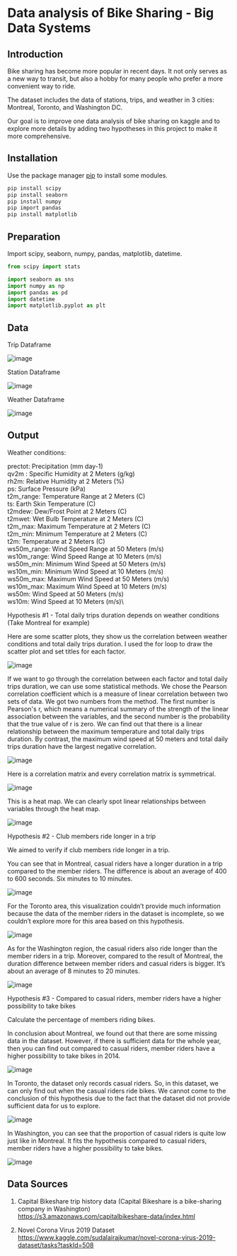 # Data analysis of Bike Sharing - Big Data Systems

## Introduction

Bike sharing has become more popular in recent days. It not only serves as a new way to transit, but also a hobby for many people who prefer a more convenient way to ride.

The dataset includes the data of stations, trips, and weather in 3 cities: Montreal, Toronto, and Washington DC.

Our goal is to improve one data analysis of bike sharing on kaggle and to explore more details by adding two hypotheses in this project to make it more comprehensive.

## Installation

Use the package manager [pip](https://pip.pypa.io/en/stable/) to install some modules.

```bash
pip install scipy
pip install seaborn
pip install numpy
pip import pandas
pip install matplotlib
```

## Preparation

Import scipy, seaborn, numpy, pandas, matplotlib, datetime.

```python
from scipy import stats

import seaborn as sns
import numpy as np
import pandas as pd
import datetime
import matplotlib.pyplot as plt
```

## Data

Trip Dataframe

![image](https://github.com/ken1009us/2021Fall_finals/blob/main/image/trip.png "Trip Dataframe")

Station Dataframe

![image](https://github.com/ken1009us/2021Fall_finals/blob/main/image/station.png "Station Dataframe")

Weather Dataframe

![image](https://github.com/ken1009us/2021Fall_finals/blob/main/image/weather.png "Weather Dataframe")

## Output

Weather conditions:

prectot: Precipitation (mm day-1)\
qv2m : Specific Humidity at 2 Meters (g/kg)\
rh2m: Relative Humidity at 2 Meters (%)\
ps: Surface Pressure (kPa)\
t2m_range: Temperature Range at 2 Meters (C)\
ts: Earth Skin Temperature (C)\
t2mdew:  Dew/Frost Point at 2 Meters (C)\
t2mwet: Wet Bulb Temperature at 2 Meters (C)\
t2m_max: Maximum Temperature at 2 Meters (C)\
t2m_min: Minimum Temperature at 2 Meters (C)\
t2m: Temperature at 2 Meters (C)\
ws50m_range: Wind Speed Range at 50 Meters (m/s)\
ws10m_range: Wind Speed Range at 10 Meters (m/s)\
ws50m_min: Minimum Wind Speed at 50 Meters (m/s)\
ws10m_min: Minimum Wind Speed at 10 Meters (m/s)\
ws50m_max: Maximum Wind Speed at 50 Meters (m/s)\
ws10m_max: Maximum Wind Speed at 10 Meters (m/s)\
ws50m: Wind Speed at 50 Meters (m/s)\
ws10m: Wind Speed at 10 Meters (m/s)\

Hypothesis #1 - Total daily trips duration depends on weather conditions (Take Montreal for example)

Here are some scatter plots, they show us the correlation between weather conditions and total daily trips duration. I used the for loop to draw the scatter plot and set titles for each factor.

![image](https://github.com/ken1009us/2021Fall_finals/blob/main/image/hypo1-1.png "hypo1-1")

If we want to go through the correlation between each factor and total daily trips duration, we can use some statistical methods. We chose the Pearson correlation coefficient which is a measure of linear correlation between two sets of data. We got two numbers from the method. The first number is Pearson's r, which means a numerical summary of the strength of the linear association between the variables, and the second number is the probability that the true value of r is zero. We can find out that there is a linear relationship between the maximum temperature and total daily trips duration. By contrast, the maximum wind speed at 50 meters and total daily trips duration have the largest negative correlation.

![image](https://github.com/ken1009us/2021Fall_finals/blob/main/image/hypo1-2.png "Station Dataframe")

Here is a correlation matrix and every correlation matrix is symmetrical.

![image](https://github.com/ken1009us/2021Fall_finals/blob/main/image/correlation_matrix.png "correlation_matrix")

This is a heat map. We can clearly spot linear relationships between variables through the heat map.

![image](https://github.com/ken1009us/2021Fall_finals/blob/main/image/hypo1-3.png "Station Dataframe")


Hypothesis #2 - Club members ride longer in a trip

We aimed to verify if club members ride longer in a trip.

You can see that in Montreal, casual riders have a longer duration in a trip compared to the member riders.
The difference is about an average of 400 to 600 seconds. Six minutes to 10 minutes.

![image](https://github.com/ken1009us/2021Fall_finals/blob/main/image/hypo2-m.png "Station Dataframe")

For the Toronto area, this visualization couldn’t provide much information because the data of the member riders in the dataset is incomplete, so we couldn’t explore more for this area based on this hypothesis.

![image](https://github.com/ken1009us/2021Fall_finals/blob/main/image/hypo2-t.png "Station Dataframe")

As for the Washington region, the casual riders also ride longer than the member riders in a trip. Moreover, compared to the result of Montreal, the duration difference between member riders and casual riders is bigger. It’s about an average of 8 minutes to 20 minutes.

![image](https://github.com/ken1009us/2021Fall_finals/blob/main/image/hypo2-w.png "Station Dataframe")


Hypothesis #3 - Compared to casual riders, member riders have a higher possibility to take bikes

Calculate the percentage of members riding bikes.

In conclusion about Montreal, we found out that there are some missing data in the dataset. However, if there is sufficient data for the whole year, then you can find out compared to casual riders, member riders have a higher possibility to take bikes in 2014.

![image](https://github.com/ken1009us/2021Fall_finals/blob/main/image/hypo3-m.png "Station Dataframe")

In Toronto, the dataset only records casual riders. So, in this dataset, we can only find out when the casual riders ride bikes. We cannot come to the conclusion of this hypothesis due to the fact that the dataset did not provide sufficient data for us to explore.

![image](https://github.com/ken1009us/2021Fall_finals/blob/main/image/hypo3-t.png "Station Dataframe")

In Washington, you can see that the proportion of casual riders is quite low just like in Montreal. It fits the hypothesis compared to casual riders, member riders have a higher possibility to take bikes.

![image](https://github.com/ken1009us/2021Fall_finals/blob/main/image/hypo3-w.png "Station Dataframe")

## Data Sources

1. Capital Bikeshare trip history data (Capital Bikeshare is a bike-sharing company in Washington)\
https://s3.amazonaws.com/capitalbikeshare-data/index.html

2. Novel Corona Virus 2019 Dataset\
https://www.kaggle.com/sudalairajkumar/novel-corona-virus-2019-dataset/tasks?taskId=508
